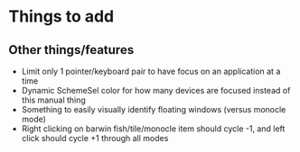 # Things to add

## Other things/features

* Limit only 1 pointer/keyboard pair to have focus on an application at a time
* Dynamic SchemeSel color for how many devices are focused instead of this manual thing
* Something to easily visually identify floating windows (versus monocle mode)
* Right clicking on barwin fish/tile/monocle item should cycle -1, and left click should cycle +1 through all modes
